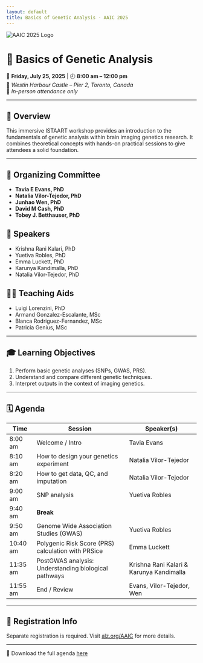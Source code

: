 ```yaml
---
layout: default
title: Basics of Genetic Analysis - AAIC 2025
---
```



![AAIC 2025 Logo](https://www.google.com/url?sa=i&url=https%3A%2F%2Fwww.youtube.com%2Fwatch%3Fv%3DP2kX7P1kcpo&psig=AOvVaw1xHoKRs3Fuq2OJbEdxdBji&ust=1751125730016000&source=images&cd=vfe&opi=89978449&ved=0CBQQjRxqFwoTCLC6o-v5kY4DFQAAAAAdAAAAABAE)

# 🧬 Basics of Genetic Analysis  
📅 **Friday, July 25, 2025** | 🕗 **8:00 am – 12:00 pm**  
📍 *Westin Harbour Castle – Pier 2, Toronto, Canada*  
👥 *In-person attendance only*

---

## 🎯 Overview

This immersive ISTAART workshop provides an introduction to the fundamentals of genetic analysis within brain imaging genetics research. It combines theoretical concepts with hands-on practical sessions to give attendees a solid foundation.

---

## 👥 Organizing Committee

- **Tavia E Evans, PhD**
- **Natalia Vilor-Tejedor, PhD**
- **Junhao Wen, PhD**
- **David M Cash, PhD**
- **Tobey J. Betthauser, PhD**

## 🎤 Speakers

- Krishna Rani Kalari, PhD  
- Yuetiva Robles, PhD  
- Emma Luckett, PhD  
- Karunya Kandimalla, PhD  
- Natalia Vilor-Tejedor, PhD  

## 🧑‍🏫 Teaching Aids

- Luigi Lorenzini, PhD  
- Armand Gonzalez-Escalante, MSc  
- Blanca Rodriguez-Fernandez, MSc  
- Patricia Genius, MSc  

---

## 🎓 Learning Objectives

1. Perform basic genetic analyses (SNPs, GWAS, PRS).
2. Understand and compare different genetic techniques.
3. Interpret outputs in the context of imaging genetics.

---

## 🗓️ Agenda

| Time       | Session                                                 | Speaker(s)                               |
|------------|---------------------------------------------------------|-------------------------------------------|
| 8:00 am    | Welcome / Intro                                          | Tavia Evans                               |
| 8:10 am    | How to design your genetics experiment                  | Natalia Vilor-Tejedor                     |
| 8:20 am    | How to get data, QC, and imputation                     | Natalia Vilor-Tejedor                     |
| 9:00 am    | SNP analysis                                             | Yuetiva Robles                            |
| 9:40 am    | **Break**                                               |                                           |
| 9:50 am    | Genome Wide Association Studies (GWAS)                  | Yuetiva Robles                            |
| 10:40 am   | Polygenic Risk Score (PRS) calculation with PRSice      | Emma Luckett                              |
| 11:35 am   | PostGWAS analysis: Understanding biological pathways    | Krishna Rani Kalari & Karunya Kandimalla  |
| 11:55 am   | End / Review                                             | Evans, Vilor-Tejedor, Wen                 |

---

## 📝 Registration Info

Separate registration is required. Visit [alz.org/AAIC](https://alz.org/AAIC) for more details.

---

📎 Download the full agenda [here](assets/AAIC-2025-Basics-of-Genetic-Analysis-Agenda.pdf)
